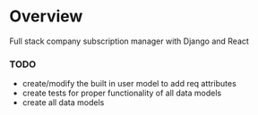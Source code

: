 # Overview

Full stack company subscription manager with Django and React

### TODO
- create/modify the built in user model to add req attributes
- create tests for proper functionality of all data models
- create all data models
